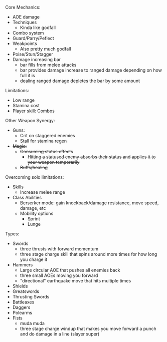 Core Mechanics:
- AOE damage
- Techniques
	- Kinda like godfall
- Combo system
- Guard/Parry/Peflect
- Weakpoints
	- Also pretty much godfall
- Poise/Stun/Stagger
- Damage increasing bar
	- bar fills from melee attacks
	- bar provides damage increase to ranged damage depending on how full it is
	- dealing ranged damage depletes the bar by some amount

Limitations:
- Low range
- Stamina cost
- Player skill: Combos

Other Weapon Synergy:
- Guns:
	- Crit on staggered enemies
	- Stall for stamina regen
- ~~Magic:~~
	- ~~Consuming status effects~~
		- ~~Hitting a statused enemy absorbs their status and applies it to your weapon temporarily~~
	- ~~Buffs/healing~~

Overcoming solo limitations:
- Skills
	- Increase melee range
- Class Abilities
	- Berserker mode: gain knockback/damage resistance, move speed, damage, etc
	- Mobility options
		- Sprint
		- Lunge

Types:
- Swords
	- three thrusts with forward momentum
	- three stage charge skill that spins around more times for how long you charge it
- Hammers
	- Large circular AOE that pushes all enemies back
	- three small AOEs moving you forward
	- "directional" earthquake move that hits multiple times
- Shields
- Greatswords
- Thrusting Swords
- Battleaxes
- Daggers
- Polearms
- Fists
	- muda muda
	- three stage charge windup that makes you move forward a punch and do damage in a line (slayer super)
